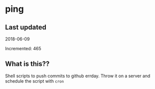 # ping

## Last updated
2018-06-09

Incremented: 465

## What is this??
Shell scripts to push commits to github errday. Throw it on a server and schedule the script with `cron`
